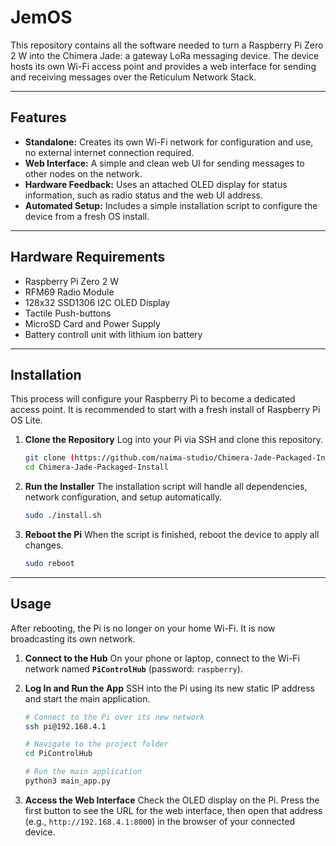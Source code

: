 # JemOS

This repository contains all the software needed to turn a Raspberry Pi Zero 2 W into the Chimera Jade: a gateway LoRa messaging device. The device hosts its own Wi-Fi access point and provides a web interface for sending and receiving messages over the Reticulum Network Stack.

***
## Features

* **Standalone:** Creates its own Wi-Fi network for configuration and use, no external internet connection required.
* **Web Interface:** A simple and clean web UI for sending messages to other nodes on the network.
* **Hardware Feedback:** Uses an attached OLED display for status information, such as radio status and the web UI address.
* **Automated Setup:** Includes a simple installation script to configure the device from a fresh OS install.

***
## Hardware Requirements

* Raspberry Pi Zero 2 W
* RFM69 Radio Module
* 128x32 SSD1306 I2C OLED Display
* Tactile Push-buttons
* MicroSD Card and Power Supply
* Battery controll unit with lithium ion battery

***
## Installation

This process will configure your Raspberry Pi to become a dedicated access point. It is recommended to start with a fresh install of Raspberry Pi OS Lite.

1.  **Clone the Repository**
    Log into your Pi via SSH and clone this repository.
    ```bash
    git clone (https://github.com/naima-studio/Chimera-Jade-Packaged-Install.git)
    cd Chimera-Jade-Packaged-Install
    ```

2.  **Run the Installer**
    The installation script will handle all dependencies, network configuration, and setup automatically.
    ```bash
    sudo ./install.sh
    ```

3.  **Reboot the Pi**
    When the script is finished, reboot the device to apply all changes.
    ```bash
    sudo reboot
    ```
***
## Usage

After rebooting, the Pi is no longer on your home Wi-Fi. It is now broadcasting its own network.

1.  **Connect to the Hub**
    On your phone or laptop, connect to the Wi-Fi network named **`PiControlHub`** (password: `raspberry`).

2.  **Log In and Run the App**
    SSH into the Pi using its new static IP address and start the main application.
    ```bash
    # Connect to the Pi over its new network
    ssh pi@192.168.4.1

    # Navigate to the project folder
    cd PiControlHub

    # Run the main application
    python3 main_app.py
    ```

3.  **Access the Web Interface**
    Check the OLED display on the Pi. Press the first button to see the URL for the web interface, then open that address (e.g., `http://192.168.4.1:8000`) in the browser of your connected device.
